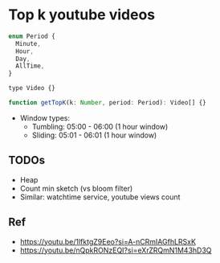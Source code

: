 # Top k youtube videos

```js
enum Period {
  Minute,
  Hour,
  Day,
  AllTime,
}

type Video {}

function getTopK(k: Number, period: Period): Video[] {}
```

- Window types:
  - Tumbling: 05:00 - 06:00 (1 hour window)
  - Sliding: 05:01 - 06:01 (1 hour window)

## TODOs
- Heap
- Count min sketch (vs bloom filter)
- Similar: watchtime service, youtube views count

## Ref
- https://youtu.be/1lfktgZ9Eeo?si=A-nCRmIAGfhLRSxK
- https://youtu.be/nQpkRONzEQI?si=eXrZRQmN1M43hD3Q
